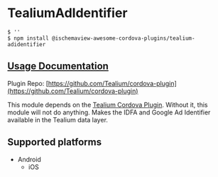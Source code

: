 # TealiumAdIdentifier

```
$ ''
$ npm install @ischemaview-awesome-cordova-plugins/tealium-adidentifier
```

## [Usage Documentation](https://danielsogl.gitbook.io/awesome-cordova-plugins/plugins/tealium-adidentifier/)

Plugin Repo: [https://github.com/Tealium/cordova-plugin](https://github.com/Tealium/cordova-plugin)

This module depends on the [Tealium Cordova Plugin](https://github.com/tealium/cordova-plugin). Without it, this module will not do anything.
Makes the IDFA and Google Ad Identifier available in the Tealium data layer.

## Supported platforms

- Android
  - iOS
  


